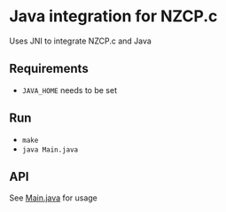 # Java integration for NZCP.c
Uses JNI to integrate NZCP.c and Java

## Requirements
- `JAVA_HOME` needs to be set

## Run
- `make`
- `java Main.java`

## API
See [Main.java](Main.java) for usage